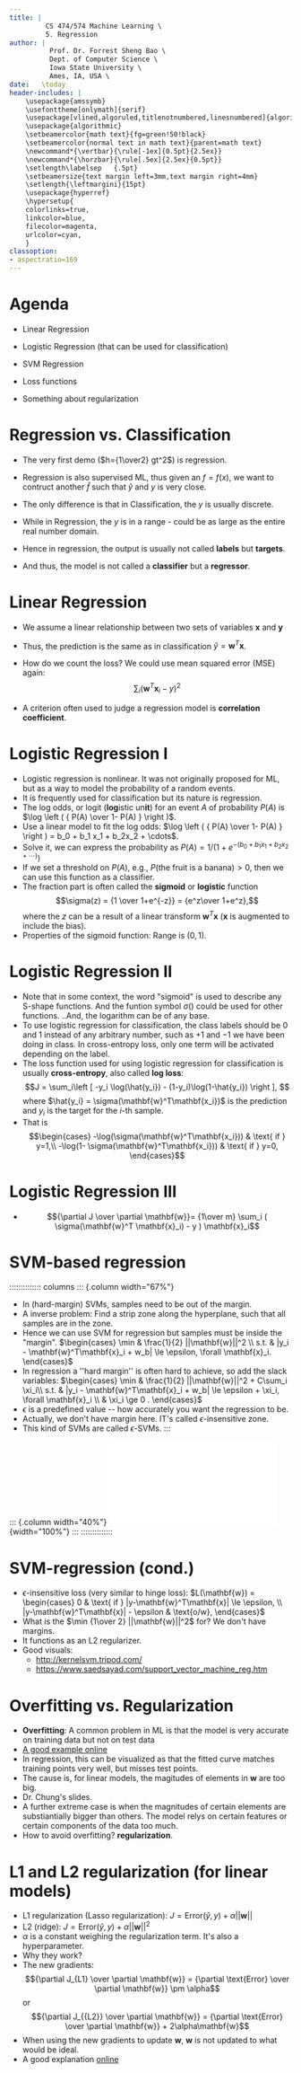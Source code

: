 ```yaml
---
title: | 
         CS 474/574 Machine Learning \
         5. Regression 
author: |
          Prof. Dr. Forrest Sheng Bao \
          Dept. of Computer Science \
          Iowa State University \
          Ames, IA, USA \
date:   \today
header-includes: |
    \usepackage{amssymb}
    \usefonttheme[onlymath]{serif}
    \usepackage[vlined,algoruled,titlenotnumbered,linesnumbered]{algorithm2e}
    \usepackage{algorithmic}
    \setbeamercolor{math text}{fg=green!50!black}
    \setbeamercolor{normal text in math text}{parent=math text}
    \newcommand*{\vertbar}{\rule[-1ex]{0.5pt}{2.5ex}}
    \newcommand*{\horzbar}{\rule[.5ex]{2.5ex}{0.5pt}}
    \setlength\labelsep   {.5pt}  
    \setbeamersize{text margin left=3mm,text margin right=4mm} 
    \setlength{\leftmargini}{15pt}
    \usepackage{hyperref}
    \hypersetup{
    colorlinks=true,
    linkcolor=blue,
    filecolor=magenta,      
    urlcolor=cyan,
    }
classoption:
- aspectratio=169
---
```




# Agenda

- Linear Regression

- Logistic Regression (that can be used for classification)

- SVM Regression 

- Loss functions

- Something about regularization 

# Regression vs. Classification

- The very first demo ($h={1\over2} gt^2$) is regression. 

- Regression is also supervised ML, thus given an $f=f(x)$, we want to contruct another $\hat{f}$ such that $\hat{y}$ and $y$ is very close. 

- The only difference is that in Classification, the $y$ is usually discrete. 

- While in Regression, the $y$ is in a range - could be as large as the entire real number domain. 

- Hence in regression, the output is usually not called **labels** but **targets**. 

- And thus, the model is not called a **classifier** but a **regressor**. 

# Linear Regression

- We assume a linear relationship between two sets of variables $\mathbf{x}$ and $\mathbf{y}$

- Thus, the prediction is the same as in classification $\hat{y} = \mathbf{w}^T\mathbf{x}$. 

- How do we count the loss? We could use mean squared error (MSE) again: 
$$\sum_{i} (\mathbf{w}^T\mathbf{x}_i - y)^2$$

- A criterion often used to judge a regression model is **correlation coefficient**.

# Logistic Regression I

- Logistic regression is nonlinear. It was not originally proposed for ML, but as a way to model the probability of a random events. 
- It is frequently used for classification but its nature is regression. 
- The log odds, or logit (**log**istic un**it**) for an event $A$ of probability $P(A)$ is 
  $\log \left (  {  P(A) \over  1- P(A) } \right )$.
- Use a linear model to fit the log odds: 
  $\log \left (  {  P(A) \over  1- P(A) } \right )  = b_0 + b_1 x_1 + b_2x_2 + \cdots$. 
- Solve it, we can express the probability as 
  $P(A) = 1/ \left ( 
             1 + e^{-(b_0 + b_1 x_1 + b_2x_2 + \cdots)}
  \right )$
- If we set a threshold on $P(A)$, e.g., $P(\text{the fruit is a banana})>0$, then we can use this function as a classifier. 
- The fraction part is often called the **sigmoid** or **logistic** function $$\sigma(z) = {1 \over 1+e^{-z}} = {e^z\over 1+e^z},$$ where the $z$ can be a result of a linear transform $\mathbf{w}^T\mathbf{x}$ ($\mathbf{x}$ is augmented to include the bias). 
- Properties of the sigmoid function: Range is $(0,1)$.

# Logistic Regression II

- Note that in some context, the word "sigmoid" is used to describe any S-shape functions. And the funtion symbol $\sigma()$ could be used for other functions. ..And, the logarithm can be of any base. 
- To use logistic regression for classification, the class labels should be 0 and 1 instead of any arbitrary number, such as $+1$ and $-1$ we have been doing in class. In cross-entropy loss, only one term will be activated depending on the label.
- The loss function used for using logistic regression for classification is usually **cross-entropy**, also called **log loss**: 
$$J = \sum_i\left [ 
     -y_i \log(\hat{y_i})  - (1-y_i)\log(1-\hat{y_i})
     \right ], $$
where $\hat{y_i} = \sigma(\mathbf{w}^T\mathbf{x_i})$ is the prediction and $y_i$ is the target for the $i$-th sample. 
- That is 
  $$\begin{cases}
   -\log(\sigma(\mathbf{w}^T\mathbf{x_i})) & \text{ if } y=1,\\
   -\log(1- \sigma(\mathbf{w}^T\mathbf{x_i})) & \text{ if } y=0,
   \end{cases}$$

# Logistic Regression III

- $${\partial J \over \partial \mathbf{w}}=
  {1\over m}
  \sum_i ( \sigma(\mathbf{w}^T \mathbf{x}_i) - y ) \mathbf{x}_i$$
 
# SVM-based regression 
:::::::::::::: columns
::: {.column width="67%"}
 - In (hard-margin) SVMs, samples need to be out of the margin. 
 - A inverse problem: Find a strip zone along the hyperplane, such that all samples are in the zone. 
 - Hence we can use SVM for regression but samples must be inside the "margin".
 $\begin{cases}
    \min & \frac{1}{2} ||\mathbf{w}||^2 \\
    s.t. & |y_i - \mathbf{w}^T\mathbf{x}_i + w_b| \le \epsilon, \forall \mathbf{x}_i. 
\end{cases}$
- In regression a ''hard margin'' is often hard to achieve, so add the slack variables: 
 $\begin{cases}
    \min & \frac{1}{2} ||\mathbf{w}||^2 + C\sum_i \xi_i\\
    s.t. & |y_i - \mathbf{w}^T\mathbf{x}_i + w_b| \le \epsilon + \xi_i, \forall \mathbf{x}_i \\
    & \xi_i \ge 0 . 
\end{cases}$
- $\epsilon$ is a predefined value -- how accurately you want the regression to be. 
- Actually, we don't have margin here. IT's called $\epsilon$-insensitive zone. 
- This kind of SVMs are called $\epsilon$-SVMs. 
:::

::: {.column width="40%"}
![](figs/SVM_idea.pdf){width="100%"}
:::
::::::::::::::
 
# SVM-regression (cond.)
- $\epsilon$-insensitive loss (very similar to hinge loss): 
  $L(\mathbf{w}) = 
    \begin{cases}
    0 & \text{ if } |y-\mathbf{w}^T\mathbf{x}| \le \epsilon, \\
    |y-\mathbf{w}^T\mathbf{x}| - \epsilon & \text{o/w},
    \end{cases}$
- What is the $\min {1\over 2} ||\mathbf{w}||^2$ for? We don't have margins. 
- It functions as an L2 regularizer. 
- Good visuals: 
   * http://kernelsvm.tripod.com/
   * https://www.saedsayad.com/support_vector_machine_reg.htm 

# Overfitting vs. Regularization
- **Overfitting**: A common problem in ML is that the model is very accurate on training data but not on test data
- [A good example online](https://scikit-learn.org/stable/modules/neural_networks_supervised.html)
- In regression, this can be visualized as that the fitted curve matches training points very well, but misses test points. 
- The cause is, for linear models, the magitudes of elements in $\mathbf{w}$ are too big. 
- Dr. Chung's slides. 
- A further extreme case is when the magnitudes of certain elements are substiantially bigger than others. The model relys on certain features or certain components of the data too much. 
- How to avoid overfitting? **regularization**. 

# L1 and L2 regularization (for linear models)
- L1 regularization (Lasso regularization): $J = \text{Error}(\hat{y}, y) + \alpha ||\mathbf{w}||$
- L2 (ridge): $J = \text{Error}(\hat{y}, y) + \alpha ||\mathbf{w}||^2$
- $\alpha$ is a constant weighing the regularization term. It's also a hyperparameter. 
- Why they work? 
- The new gradients: 
$${\partial J_{L1} \over \partial \mathbf{w}} = {\partial \text{Error} \over \partial \mathbf{w}} \pm \alpha$$
or 
$${\partial J_{{L2}} \over \partial \mathbf{w}} = {\partial \text{Error} \over \partial \mathbf{w}} + 2\alpha\mathbf{w}$$
- When using the new gradients to update $\mathbf{w}$, $\mathbf{w}$ is not updated to what would be ideal. 
- A good explanation [online](https://towardsdatascience.com/intuitions-on-l1-and-l2-regularisation-235f2db4c261)